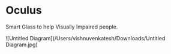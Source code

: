 # Oculus

Smart Glass to help Visually Impaired people.



![Untitled Diagram](/Users/vishnuvenkatesh/Downloads/Untitled Diagram.jpg)